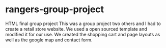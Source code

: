 # rangers-group-project
HTML final group project
This was a group project two others and I had to create a retail store website. We used a open sourced template and modified it for our use. We created the shopping cart and page layouts as well as the google map and contact form. 
